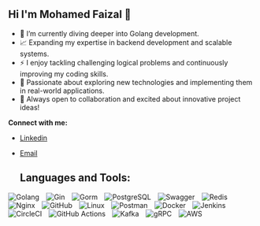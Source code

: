 ## Hi I'm Mohamed Faizal 👋

- 🌱 I’m currently diving deeper into Golang development.
- 📈 Expanding my expertise in backend development and scalable systems.
- ⚡ I enjoy tackling challenging logical problems and continuously improving my coding skills.
- 🚀 Passionate about exploring new technologies and implementing them in real-world applications.
- 💬 Always open to collaboration and excited about innovative project ideas!

**Connect with me:**
- [Linkedin](URL)
- [Email](mailto:faizalmohamed910@gmail.com)

  ## Languages and Tools:
<p align="left">
  <a href="https://golang.org/" target="_blank" style="text-decoration: none; display: inline-block; margin-right: 10px;">
    <img src="https://img.shields.io/badge/Golang-00ADD8?style=for-the-badge&logo=go&logoColor=white" alt="Golang"/>
  </a>
  <a href="https://gin-gonic.com/" target="_blank" style="text-decoration: none; display: inline-block; margin-right: 10px;">
    <img src="https://img.shields.io/badge/Gin-00ADD8?style=for-the-badge&logo=go&logoColor=white" alt="Gin"/>
  </a>
  <a href="https://gorm.io/" target="_blank" style="text-decoration: none; display: inline-block; margin-right: 10px;">
    <img src="https://img.shields.io/badge/Gorm-71992e?style=for-the-badge&logo=gorm&logoColor=white" alt="Gorm"/>
  </a>
  <a href="https://www.postgresql.org/" target="_blank" style="text-decoration: none; display: inline-block; margin-right: 10px;">
    <img src="https://img.shields.io/badge/PostgreSQL-316192?style=for-the-badge&logo=postgresql&logoColor=white" alt="PostgreSQL"/>
  </a>
  <a href="https://swagger.io/" target="_blank" style="text-decoration: none; display: inline-block; margin-right: 10px;">
    <img src="https://img.shields.io/badge/Swagger-85EA2D?style=for-the-badge&logo=swagger&logoColor=black" alt="Swagger"/>
  </a>
  <a href="https://redis.io/" target="_blank" style="text-decoration: none; display: inline-block; margin-right: 10px;">
    <img src="https://img.shields.io/badge/Redis-DC382D?style=for-the-badge&logo=redis&logoColor=white" alt="Redis"/>
  </a>
  <a href="https://nginx.org/" target="_blank" style="text-decoration: none; display: inline-block; margin-right: 10px;">
    <img src="https://img.shields.io/badge/Nginx-009639?style=for-the-badge&logo=nginx&logoColor=white" alt="Nginx"/>
  </a>
  <a href="https://github.com/" target="_blank" style="text-decoration: none; display: inline-block; margin-right: 10px;">
    <img src="https://img.shields.io/badge/GitHub-181717?style=for-the-badge&logo=github&logoColor=white" alt="GitHub"/>
  </a>
  <a href="https://www.linux.org/" target="_blank" style="text-decoration: none; display: inline-block; margin-right: 10px;">
    <img src="https://img.shields.io/badge/Linux-FCC624?style=for-the-badge&logo=linux&logoColor=black" alt="Linux"/>
  </a>
  <a href="https://www.postman.com/" target="_blank" style="text-decoration: none; display: inline-block; margin-right: 10px;">
    <img src="https://img.shields.io/badge/Postman-FF6C37?style=for-the-badge&logo=postman&logoColor=white" alt="Postman"/>
  </a>
  <a href="https://www.docker.com/" target="_blank" style="text-decoration: none; display: inline-block; margin-right: 10px;">
    <img src="https://img.shields.io/badge/Docker-2496ED?style=for-the-badge&logo=docker&logoColor=white" alt="Docker"/>
  </a>
  <a href="https://www.jenkins.io/" target="_blank" style="text-decoration: none; display: inline-block; margin-right: 10px;">
    <img src="https://img.shields.io/badge/Jenkins-D24939?style=for-the-badge&logo=jenkins&logoColor=white" alt="Jenkins"/>
  </a>
  <a href="https://circleci.com/" target="_blank" style="text-decoration: none; display: inline-block; margin-right: 10px;">
    <img src="https://img.shields.io/badge/CircleCI-000000?style=for-the-badge&logo=circleci&logoColor=white" alt="CircleCI"/>
  </a>
  <a href="https://github.com/actions" target="_blank" style="text-decoration: none; display: inline-block; margin-right: 10px;">
    <img src="https://img.shields.io/badge/GitHub_Actions-2088FF?style=for-the-badge&logo=github-actions&logoColor=white" alt="GitHub Actions"/>
  </a>
  <a href="https://kafka.apache.org/" target="_blank" style="text-decoration: none; display: inline-block; margin-right: 10px;">
    <img src="https://img.shields.io/badge/Apache_Kafka-231F20?style=for-the-badge&logo=apache-kafka&logoColor=white" alt="Kafka"/>
  </a>
  <a href="https://grpc.io/" target="_blank" style="text-decoration: none; display: inline-block; margin-right: 10px;">
    <img src="https://img.shields.io/badge/gRPC-7A0D0D?style=for-the-badge&logo=grpc&logoColor=white" alt="gRPC"/>
  </a>
  <a href="https://aws.amazon.com/" target="_blank" style="text-decoration: none; display: inline-block; margin-right: 10px;">
    <img src="https://img.shields.io/badge/AWS-232F3E?style=for-the-badge&logo=amazonaws&logoColor=white" alt="AWS"/>
  </a>
</p>



